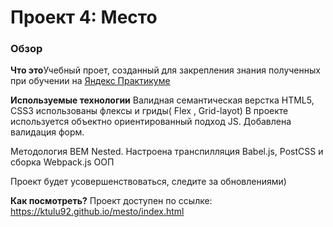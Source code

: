 # Проект 4: Место

### Обзор

**Что это**Учебный проет, созданный для закрепления знания полученных при обучении на [Яндекс Практикуме ](https://praktikum.yandex.ru/profile/web/) 


**Используемые технологии**
Валидная  семантическая верстка HTML5, CSS3 использованы флексы и гриды( Flex , Grid-layot)
В проекте используется объектно ориентированный подход JS.
Добавлена валидация форм.

Методология BEM Nested.
Настроена транспилляция Babel.js, PostCSS  и сборка Webpack.js
ООП

Проект будет усовершенствоваться, следите за обновлениями)


**Как посмотреть?**
Проект доступен по ссылке: https://ktulu92.github.io/mesto/index.html

